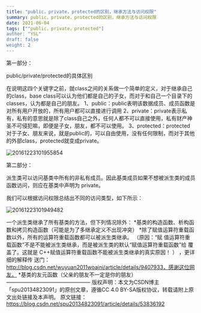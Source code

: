 ```yaml
---
title: "public，private，protected的区别，继承方法与访问权限"
summary: public，private，protected的区别，继承方法与访问权限
date: 2021-06-04
tags: [""public，private，protected"]
author: "YSL"
draft: false
weight: 2
---
```

第一部分：

public/private/protected的具体区别

在说明这四个关键字之前，就class之间的关系做一个简单的定义，对于继承自己的class，base class可以认为他们都是自己的子女，而对于和自己一个目录下的classes，认为都是自己的朋友。
1、public：public表明该数据成员、成员函数是对所有用户开放的，所有用户都可以直接进行调用
2、private：private表示私有，私有的意思就是除了class自己之外，任何人都不可以直接使用，私有财产神圣不可侵犯嘛，即便是子女，朋友，都不可以使用。
3、protected：protected对于子女、朋友来说，就是public的，可以自由使用，没有任何限制，而对于其他的外部class，protected就变成private。

![20161223101955854](https://gitee.com/yslinxx/image-bed/raw/master/images/20161223101955854.jpg)

第二部分：


派生类可以访问基类中所有的非私有成员。因此基类成员如果不想被派生类的成员函数访问，则应在基类中声明为 private。

我们可以根据访问权限总结出不同的访问类型，如下所示：

![20161223101949482](https://gitee.com/yslinxx/image-bed/raw/master/images/20161223101949482.jpg)

一个派生类继承了所有基类的方法，但下列情况除外：
*基类的构造函数、析构函数和拷贝构造函数（可能是为了多继承定义不出现冲突）
*除了赋值运算符重载函数以外，所有的运算符重载函数都可以被派生类继承。 （原因：“赋
值运算符重载函数”不是不能被派生类继承，而是被派生类的默认“赋值运算符重载函数”给
覆盖了。这就是 C++赋值运算符重载函数不能被派生类继承的真实原因！ ） ，更详细的解释传
送门：http://blog.csdn.net/wuyuan2011woaini/article/details/9407933，感谢这位网友。
*基类的友元函数（父亲的朋友不一定是你的朋友）
————————————————
版权声明：本文为CSDN博主「spu20134823091」的原创文章，遵循CC 4.0 BY-SA版权协议，转载请附上原文出处链接及本声明。
原文链接：https://blog.csdn.net/spu20134823091/article/details/53836192